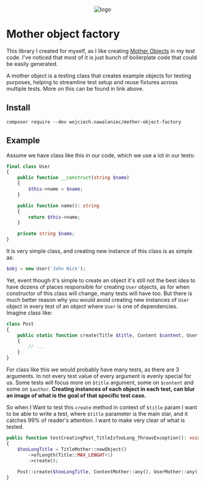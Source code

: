 <p align="center">
    <img src="https://i.ibb.co/8rTcch6/mother-object-repo-logo-rf.png" alt="logo"/>
</p>

# Mother object factory

This library I created for myself, as I like creating [Mother Objects](https://martinfowler.com/bliki/ObjectMother.html)
in my test code. I've noticed that most of it is just bunch of boilerplate code that could be easily
generated.

A mother object is a testing class that creates example objects for testing purposes, helping to streamline test setup
and reuse fixtures across multiple tests. More on this can be found in link above.

## Install
`composer require --dev wojciech.nawalaniec/mother-object-factory`

## Example

Assume we have class like this in our code, which we use a lot in our tests:
```php
final class User
{
    public function __construct(string $name)
    {
        $this->name = $name;
    }

    public function name(): string
    {
        return $this->name;
    }

    private string $name;
}
```

It is very simple class, and creating new instance of this class is as simple as:
```php
$obj = new User('John Wick');
```

Yet, event though it's simple to create an object it's still not the best idea to have dozens of places responsible for
creating `User` objects, as for when constructor of this class will change, many tests will have too.
But there is much better reason why you would avoid creating new instances of `User` object in every test of an object
where `User` is one of dependencies. Imagine class like:
```php
class Post
{
    public static function create(Title $title, Content $content, User $author): void
    {
        // ...
    }
}
```

For class like this we would probably have many tests, as there are 3 arguments. In not every test value of every argument
is evenly special for us. Some tests will focus more on `$title` argument, some on `$content` and some on `$author`.
**Creating instances of each object in each test, can blur an image of what is the goal of that specific test case.**

So when I Want to test this `create` method in context of `$title` param I want to be able to write a test, where `$title`
parameter is the main star, and it catches 99% of reader's attention. I want to make very clear of what is tested.
```php
public function testCreatingPost_TitleIsTooLong_ThrowsException(): void
{
    $tooLongTitle = TitleMother::newObject()
        ->ofLength(Title::MAX_LENGHT+1)
        ->create();
        
    Post::create($tooLongTitle, ContentMother::any(), UserMother::any());
}
```